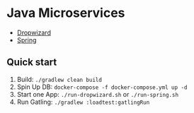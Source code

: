 # Java Microservices
- [Dropwizard](dropwizard-app/README.md)
- [Spring](spring-app/README.md)

## Quick start
1. Build: `./gradlew clean build`
2. Spin Up DB: `docker-compose -f docker-compose.yml up -d`
3. Start one App: `./run-dropwizard.sh` or `./run-spring.sh`
4. Run Gatling: `./gradlew :loadtest:gatlingRun`
